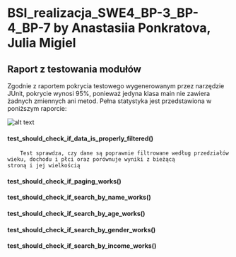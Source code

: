 # BSI_realizacja_SWE4_BP-3_BP-4_BP-7 by Anastasiia Ponkratova, Julia Migiel
## Raport z testowania modułów
Zgodnie z raportem pokrycia testowego wygenerowanym przez narzędzie JUnit, pokrycie wynosi 95%, ponieważ jedyna klasa main nie zawiera żadnych zmiennych ani metod. Pełna statystyka jest przedstawiona w poniższym raporcie:

![alt text](https://github.com/s20488/BSI_realizacja_SWE4_BP-3_BP-4_BP-7/blob/main/test_coverage.png?raw=true)

#### test_should_check_if_data_is_properly_filtered()
        Test sprawdza, czy dane są poprawnie filtrowane według przedziałów wieku, dochodu i płci oraz porównuje wyniki z bieżącą             stroną i jej wielkością

#### test_should_check_if_paging_works()

#### test_should_check_if_search_by_name_works()

#### test_should_check_if_search_by_age_works()

#### test_should_check_if_search_by_gender_works()

#### test_should_check_if_search_by_income_works()

